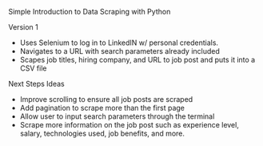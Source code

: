 Simple Introduction to Data Scraping with Python

Version 1 
- Uses Selenium to log in to LinkedIN w/ personal credentials. 
- Navigates to a URL with search parameters already included
- Scapes job titles, hiring company, and URL to job post and puts it into a CSV file

Next Steps Ideas
- Improve scrolling to ensure all job posts are scraped
- Add pagination to scrape more than the first page
- Allow user to input search parameters through the terminal 
- Scrape more information on the job post such as experience level, salary, technologies used, job benefits, and more. 